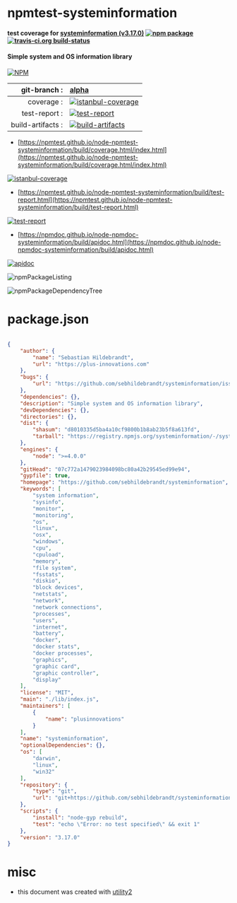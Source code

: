 # npmtest-systeminformation

#### test coverage for  [systeminformation (v3.17.0)](https://github.com/sebhildebrandt/systeminformation)  [![npm package](https://img.shields.io/npm/v/npmtest-systeminformation.svg?style=flat-square)](https://www.npmjs.org/package/npmtest-systeminformation) [![travis-ci.org build-status](https://api.travis-ci.org/npmtest/node-npmtest-systeminformation.svg)](https://travis-ci.org/npmtest/node-npmtest-systeminformation)

#### Simple system and OS information library

[![NPM](https://nodei.co/npm/systeminformation.png?downloads=true&downloadRank=true&stars=true)](https://www.npmjs.com/package/systeminformation)

| git-branch : | [alpha](https://github.com/npmtest/node-npmtest-systeminformation/tree/alpha)|
|--:|:--|
| coverage : | [![istanbul-coverage](https://npmtest.github.io/node-npmtest-systeminformation/build/coverage.badge.svg)](https://npmtest.github.io/node-npmtest-systeminformation/build/coverage.html/index.html)|
| test-report : | [![test-report](https://npmtest.github.io/node-npmtest-systeminformation/build/test-report.badge.svg)](https://npmtest.github.io/node-npmtest-systeminformation/build/test-report.html)|
| build-artifacts : | [![build-artifacts](https://npmtest.github.io/node-npmtest-systeminformation/glyphicons_144_folder_open.png)](https://github.com/npmtest/node-npmtest-systeminformation/tree/gh-pages/build)|

- [https://npmtest.github.io/node-npmtest-systeminformation/build/coverage.html/index.html](https://npmtest.github.io/node-npmtest-systeminformation/build/coverage.html/index.html)

[![istanbul-coverage](https://npmtest.github.io/node-npmtest-systeminformation/build/screenCapture.buildCi.browser.%252Ftmp%252Fbuild%252Fcoverage.lib.html.png)](https://npmtest.github.io/node-npmtest-systeminformation/build/coverage.html/index.html)

- [https://npmtest.github.io/node-npmtest-systeminformation/build/test-report.html](https://npmtest.github.io/node-npmtest-systeminformation/build/test-report.html)

[![test-report](https://npmtest.github.io/node-npmtest-systeminformation/build/screenCapture.buildCi.browser.%252Ftmp%252Fbuild%252Ftest-report.html.png)](https://npmtest.github.io/node-npmtest-systeminformation/build/test-report.html)

- [https://npmdoc.github.io/node-npmdoc-systeminformation/build/apidoc.html](https://npmdoc.github.io/node-npmdoc-systeminformation/build/apidoc.html)

[![apidoc](https://npmdoc.github.io/node-npmdoc-systeminformation/build/screenCapture.buildCi.browser.%252Ftmp%252Fbuild%252Fapidoc.html.png)](https://npmdoc.github.io/node-npmdoc-systeminformation/build/apidoc.html)

![npmPackageListing](https://npmtest.github.io/node-npmtest-systeminformation/build/screenCapture.npmPackageListing.svg)

![npmPackageDependencyTree](https://npmtest.github.io/node-npmtest-systeminformation/build/screenCapture.npmPackageDependencyTree.svg)



# package.json

```json

{
    "author": {
        "name": "Sebastian Hildebrandt",
        "url": "https://plus-innovations.com"
    },
    "bugs": {
        "url": "https://github.com/sebhildebrandt/systeminformation/issues"
    },
    "dependencies": {},
    "description": "Simple system and OS information library",
    "devDependencies": {},
    "directories": {},
    "dist": {
        "shasum": "d8010335d5ba4a10cf9800b1b8ab23b5f8a613fd",
        "tarball": "https://registry.npmjs.org/systeminformation/-/systeminformation-3.17.0.tgz"
    },
    "engines": {
        "node": ">=4.0.0"
    },
    "gitHead": "07c772a1479023984098bc80a42b29545ed99e94",
    "gypfile": true,
    "homepage": "https://github.com/sebhildebrandt/systeminformation",
    "keywords": [
        "system information",
        "sysinfo",
        "monitor",
        "monitoring",
        "os",
        "linux",
        "osx",
        "windows",
        "cpu",
        "cpuload",
        "memory",
        "file system",
        "fsstats",
        "diskio",
        "block devices",
        "netstats",
        "network",
        "network connections",
        "processes",
        "users",
        "internet",
        "battery",
        "docker",
        "docker stats",
        "docker processes",
        "graphics",
        "graphic card",
        "graphic controller",
        "display"
    ],
    "license": "MIT",
    "main": "./lib/index.js",
    "maintainers": [
        {
            "name": "plusinnovations"
        }
    ],
    "name": "systeminformation",
    "optionalDependencies": {},
    "os": [
        "darwin",
        "linux",
        "win32"
    ],
    "repository": {
        "type": "git",
        "url": "git+https://github.com/sebhildebrandt/systeminformation.git"
    },
    "scripts": {
        "install": "node-gyp rebuild",
        "test": "echo \"Error: no test specified\" && exit 1"
    },
    "version": "3.17.0"
}
```



# misc
- this document was created with [utility2](https://github.com/kaizhu256/node-utility2)
